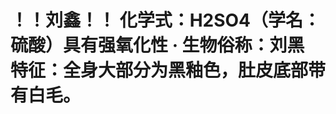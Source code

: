 
<html>
<head><title>Hello Github!</title></head>

<body>
<h1>！！刘鑫！！
化学式：H2SO4（学名：硫酸）具有强氧化性   · 生物俗称：刘黑  特征：全身大部分为黑釉色，肚皮底部带有白毛。
</h1>
</body>
</htiml>
